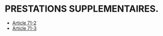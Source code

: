 # PRESTATIONS SUPPLEMENTAIRES.

- [Article 71-2](article-71-2.md)
- [Article 71-3](article-71-3.md)
